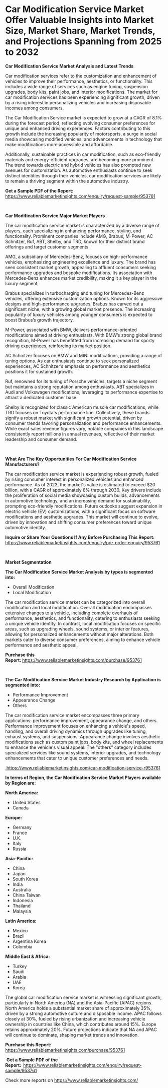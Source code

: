 <p><h1>Car Modification Service Market Offer Valuable Insights into Market Size, Market Share, Market Trends, and Projections Spanning from 2025 to 2032</h1></p><p><strong>Car Modification Service Market Analysis and Latest Trends</strong></p>
<p><p>Car modification services refer to the customization and enhancement of vehicles to improve their performance, aesthetics, or functionality. This includes a wide range of services such as engine tuning, suspension upgrades, body kits, paint jobs, and interior modifications. The market for car modification services has been experiencing significant growth, driven by a rising interest in personalizing vehicles and increasing disposable incomes among consumers.</p><p>The Car Modification Service market is expected to grow at a CAGR of 8.1% during the forecast period, reflecting evolving consumer preferences for unique and enhanced driving experiences. Factors contributing to this growth include the increasing popularity of motorsports, a surge in social media showcasing modified vehicles, and advancements in technology that make modifications more accessible and affordable. </p><p>Additionally, sustainable practices in car modification, such as eco-friendly materials and energy-efficient upgrades, are becoming more prominent. The trend towards electric and hybrid vehicles has also prompted new avenues for customization. As automotive enthusiasts continue to seek distinct identities through their vehicles, car modification services are likely to remain a thriving segment within the automotive industry.</p></p>
<p><strong>Get a Sample PDF of the Report:&nbsp;</strong> <a href="https://www.reliablemarketinsights.com/enquiry/request-sample/953761?utm_campaign=2207&utm_medium=2&utm_source=Github&utm_content=ia&utm_term=07032025&utm_id=car-modification-service">https://www.reliablemarketinsights.com/enquiry/request-sample/953761</a></p>
<p>&nbsp;</p>
<p><strong>Car Modification Service Major Market Players</strong></p>
<p><p>The car modification service market is characterized by a diverse range of players, each specializing in enhancing performance, styling, and functionality. Prominent companies include AMG, Brabus, M-Power, AC Schnitzer, Ruf, ABT, Shelby, and TRD, known for their distinct brand offerings and target customer segments.</p><p>AMG, a subsidiary of Mercedes-Benz, focuses on high-performance vehicles, emphasizing engineering excellence and luxury. The brand has seen consistent market growth, appealing to affluent consumers seeking performance upgrades and bespoke modifications. Its association with Mercedes-Benz enhances market credibility, making it a key player in the luxury segment.</p><p>Brabus specializes in turbocharging and tuning for Mercedes-Benz vehicles, offering extensive customization options. Known for its aggressive designs and high-performance upgrades, Brabus has carved out a significant niche, with a growing global market presence. The increasing popularity of luxury vehicles among younger consumers is expected to boost Brabus’s growth trajectory.</p><p>M-Power, associated with BMW, delivers performance-oriented modifications aimed at driving enthusiasts. With BMW’s strong global brand recognition, M-Power has benefitted from increasing demand for sporty driving experiences, reinforcing its market position.</p><p>AC Schnitzer focuses on BMW and MINI modifications, providing a range of tuning options. As car enthusiasts continue to seek personalized experiences, AC Schnitzer’s emphasis on performance and aesthetics positions it for sustained growth.</p><p>Ruf, renowned for its tuning of Porsche vehicles, targets a niche segment but maintains a strong reputation among enthusiasts. ABT specializes in Audi and Volkswagen modifications, leveraging its performance expertise to attract a dedicated customer base.</p><p>Shelby is recognized for classic American muscle car modifications, while TRD focuses on Toyota's performance line. Collectively, these brands signify a robust market with significant growth potential, driven by consumer trends favoring personalization and performance enhancements. While exact sales revenue figures vary, notable companies in this landscape consistently report millions in annual revenues, reflective of their market leadership and consumer demand.</p></p>
<p>&nbsp;</p>
<p><strong>What Are The Key Opportunities For Car Modification Service Manufacturers?</strong></p>
<p><p>The car modification service market is experiencing robust growth, fueled by rising consumer interest in personalized vehicles and enhanced performance. As of 2023, the market's value is estimated to exceed $20 billion, with a CAGR of approximately 8% through 2030. Key drivers include the proliferation of social media showcasing custom builds, advancements in automotive technology, and an increasing demand for sustainability, prompting eco-friendly modifications. Future outlooks suggest expansion in electric vehicle (EV) customizations, with a significant focus on software modifications and aesthetic upgrades. This market will continue to evolve, driven by innovation and shifting consumer preferences toward unique automotive identity.</p></p>
<p><strong>Inquire or Share Your Questions If Any Before Purchasing This Report:</strong> <a href="https://www.reliablemarketinsights.com/enquiry/pre-order-enquiry/953761?utm_campaign=2207&utm_medium=2&utm_source=Github&utm_content=ia&utm_term=07032025&utm_id=car-modification-service">https://www.reliablemarketinsights.com/enquiry/pre-order-enquiry/953761</a></p>
<p>&nbsp;</p>
<p><strong>Market Segmentation</strong></p>
<p><strong>The Car Modification Service Market Analysis by types is segmented into:</strong></p>
<p><ul><li>Overall Modification</li><li>Local Modification</li></ul></p>
<p><p>The car modification service market can be categorized into overall modification and local modification. Overall modification encompasses extensive changes to a vehicle, including complete overhauls of performance, aesthetics, and functionality, catering to enthusiasts seeking a unique vehicle identity. In contrast, local modification focuses on specific areas, such as upgrading wheels, sound systems, or interior features, allowing for personalized enhancements without major alterations. Both markets cater to diverse consumer preferences, aiming to enhance vehicle performance and aesthetic appeal.</p></p>
<p><strong>Purchase this Report:&nbsp;</strong><a href="https://www.reliablemarketinsights.com/purchase/953761?utm_campaign=2207&utm_medium=2&utm_source=Github&utm_content=ia&utm_term=07032025&utm_id=car-modification-service">https://www.reliablemarketinsights.com/purchase/953761</a></p>
<p>&nbsp;</p>
<p><strong>The Car Modification Service Market Industry Research by Application is segmented into:</strong></p>
<p><ul><li>Performance Improvement</li><li>Appearance Change</li><li>Others</li></ul></p>
<p><p>The car modification service market encompasses three primary applications: performance improvement, appearance change, and others. Performance improvement focuses on enhancing a vehicle's speed, handling, and overall driving dynamics through upgrades like tuning, exhaust systems, and suspensions. Appearance change involves aesthetic modifications such as custom paint jobs, body kits, and wheel replacements to enhance the vehicle's visual appeal. The "others" category includes specialized services like sound systems, interior upgrades, and technology enhancements that cater to unique customer preferences and needs.</p></p>
<p><a href="https://www.reliablemarketinsights.com/car-modification-service-r953761?utm_campaign=2207&utm_medium=2&utm_source=Github&utm_content=ia&utm_term=07032025&utm_id=car-modification-service">&nbsp;https://www.reliablemarketinsights.com/car-modification-service-r953761</a></p>
<p><strong>In terms of Region, the Car Modification Service Market Players available by Region are:</strong></p>
<p>
    <p> <strong> North America: </strong>
        <ul>
            <li>United States</li>
            <li>Canada</li>
        </ul>
        </p> 
    <p> <strong> Europe: </strong>
        <ul>
            <li>Germany</li>
            <li>France</li>
            <li>U.K.</li>
            <li>Italy</li>
            <li>Russia</li>
        </ul>
        </p> 
    <p> <strong> Asia-Pacific: </strong>
        <ul>
            <li>China</li>
            <li>Japan</li>
            <li>South Korea</li>
            <li>India</li>
            <li>Australia</li>
            <li>China Taiwan</li>
            <li>Indonesia</li>
            <li>Thailand</li>
            <li>Malaysia</li>
        </ul>
        </p> 
    <p> <strong> Latin America: </strong>
        <ul>
            <li>Mexico</li>
            <li>Brazil</li>
            <li>Argentina Korea</li>
            <li>Colombia</li>
        </ul>
        </p> 
    <p> <strong> Middle East & Africa: </strong>
        <ul>
            <li>Turkey</li>
            <li>Saudi</li>
            <li>Arabia</li>
            <li>UAE</li>
            <li>Korea</li>
        </ul>
    </p>
    </p>
<p><p>The global car modification service market is witnessing significant growth, particularly in North America (NA) and the Asia-Pacific (APAC) regions. North America holds a substantial market share of approximately 35%, driven by a strong automotive culture and disposable income. APAC follows closely at 30%, fueled by rising urbanization and increasing vehicle ownership in countries like China, which contributes around 15%. Europe retains approximately 20%. Future projections indicate that NA and APAC will continue to dominate, shaping market trends and innovation.</p></p>
<p><strong>Purchase this Report: </strong><a href="https://www.reliablemarketinsights.com/purchase/953761?utm_campaign=2207&utm_medium=2&utm_source=Github&utm_content=ia&utm_term=07032025&utm_id=car-modification-service">https://www.reliablemarketinsights.com/purchase/953761</a></p>
<p>&nbsp;<strong>Get a Sample PDF of the Report:&nbsp;&nbsp;</strong><a href="https://www.reliablemarketinsights.com/enquiry/request-sample/953761?utm_campaign=2207&utm_medium=2&utm_source=Github&utm_content=ia&utm_term=07032025&utm_id=car-modification-service">https://www.reliablemarketinsights.com/enquiry/request-sample/953761</a></p>
<p><strong></strong></p>
<p>Check more reports on <a href="https://www.reliablemarketinsights.com/?utm_campaign=2207&utm_medium=2&utm_source=Github&utm_content=ia&utm_term=07032025&utm_id=car-modification-service">https://www.reliablemarketinsights.com/</a></p>